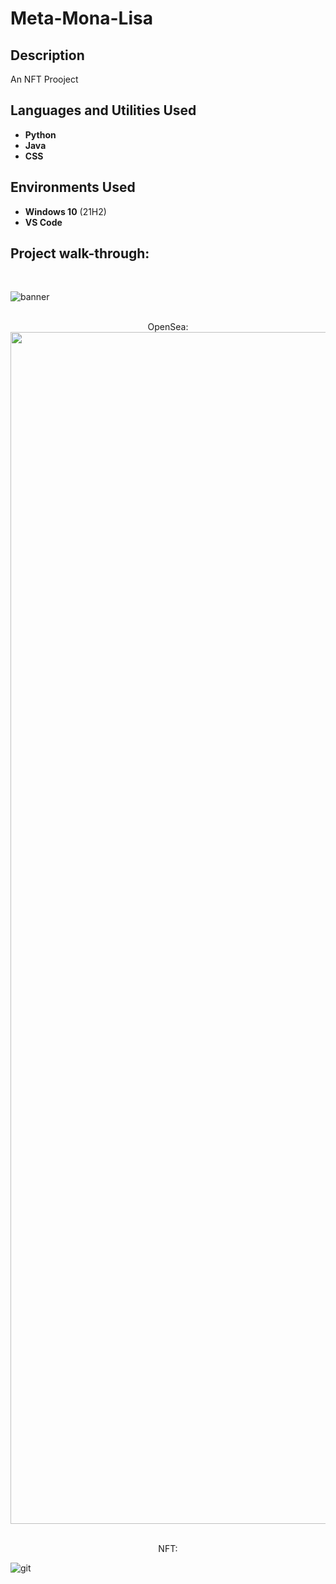 # Meta-Mona-Lisa

<h2>Description</h2>
An NFT Prooject
<br />


<h2>Languages and Utilities Used</h2>

- <b>Python</b>
- <b>Java</b>
- <b>CSS</b> 

<h2>Environments Used </h2>

- <b>Windows 10</b> (21H2)
- <b>VS Code</b> 

<h2>Project walk-through:</h2>

<p align="center">
 <br/>
 
![banner](https://github.com/Decopain/Random-Forrest-Classifier-and-XGBoost-Hybrid-Ensamble-for-Binary-Classification/assets/17460080/511e18c0-e772-4928-97d2-01e39c0f6643) 
<br />
<br />
<p align="center">
OpenSea:  <br/>

<img width="1907" alt="Screenshot 2023-10-05 130858" src="https://github.com/Decopain/Random-Forrest-Classifier-and-XGBoost-Hybrid-Ensamble-for-Binary-Classification/assets/17460080/d5425503-8128-420e-9a62-bdf819415fc9">
<br />
<br />
<p align="center">
NFT: <br/>

![git](https://github.com/Decopain/Random-Forrest-Classifier-and-XGBoost-Hybrid-Ensamble-for-Binary-Classification/assets/17460080/9c29c40c-e0c4-4118-8ecf-2e1076ae0880)
<br />
</p>
